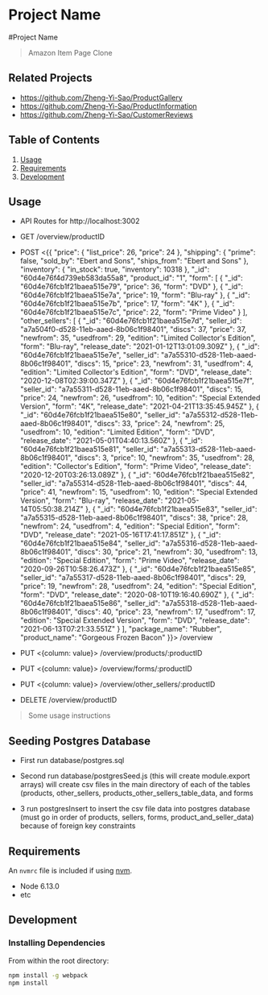 # Project Name
#Project Name
> Amazon Item Page Clone

## Related Projects

  - https://github.com/Zheng-Yi-Sao/ProductGallery
  - https://github.com/Zheng-Yi-Sao/ProductInformation
  - https://github.com/Zheng-Yi-Sao/CustomerReviews

## Table of Contents

1. [Usage](#Usage)
1. [Requirements](#requirements)
1. [Development](#development)

## Usage

* API Routes for http://localhost:3002

* GET /overview/productID

* POST <{{
    "price": {
        "list_price": 26,
        "price": 24
    },
    "shipping": {
        "prime": false,
        "sold_by": "Ebert and Sons",
        "ships_from": "Ebert and Sons"
    },
    "inventory": {
        "in_stock": true,
        "inventory": 10318
    },
    "_id": "60d4e76f4d739eb583da55a8",
    "product_id": "1",
    "form": [
        {
            "_id": "60d4e76fcb1f21baea515e79",
            "price": 36,
            "form": "DVD"
        },
        {
            "_id": "60d4e76fcb1f21baea515e7a",
            "price": 19,
            "form": "Blu-ray"
        },
        {
            "_id": "60d4e76fcb1f21baea515e7b",
            "price": 17,
            "form": "4K"
        },
        {
            "_id": "60d4e76fcb1f21baea515e7c",
            "price": 22,
            "form": "Prime Video"
        }
    ],
    "other_sellers": [
        {
            "_id": "60d4e76fcb1f21baea515e7d",
            "seller_id": "a7a504f0-d528-11eb-aaed-8b06c1f98401",
            "discs": 37,
            "price": 37,
            "newfrom": 35,
            "usedfrom": 29,
            "edition": "Limited Collector's Edition",
            "form": "Blu-ray",
            "release_date": "2021-01-12T13:01:09.309Z"
        },
        {
            "_id": "60d4e76fcb1f21baea515e7e",
            "seller_id": "a7a55310-d528-11eb-aaed-8b06c1f98401",
            "discs": 15,
            "price": 23,
            "newfrom": 31,
            "usedfrom": 4,
            "edition": "Limited Collector's Edition",
            "form": "DVD",
            "release_date": "2020-12-08T02:39:00.347Z"
        },
        {
            "_id": "60d4e76fcb1f21baea515e7f",
            "seller_id": "a7a55311-d528-11eb-aaed-8b06c1f98401",
            "discs": 15,
            "price": 24,
            "newfrom": 26,
            "usedfrom": 10,
            "edition": "Special Extended Version",
            "form": "4K",
            "release_date": "2021-04-21T13:35:45.945Z"
        },
        {
            "_id": "60d4e76fcb1f21baea515e80",
            "seller_id": "a7a55312-d528-11eb-aaed-8b06c1f98401",
            "discs": 33,
            "price": 24,
            "newfrom": 25,
            "usedfrom": 10,
            "edition": "Limited Edition",
            "form": "DVD",
            "release_date": "2021-05-01T04:40:13.560Z"
        },
        {
            "_id": "60d4e76fcb1f21baea515e81",
            "seller_id": "a7a55313-d528-11eb-aaed-8b06c1f98401",
            "discs": 3,
            "price": 10,
            "newfrom": 35,
            "usedfrom": 28,
            "edition": "Collector's Edition",
            "form": "Prime Video",
            "release_date": "2020-12-20T03:26:13.089Z"
        },
        {
            "_id": "60d4e76fcb1f21baea515e82",
            "seller_id": "a7a55314-d528-11eb-aaed-8b06c1f98401",
            "discs": 44,
            "price": 41,
            "newfrom": 15,
            "usedfrom": 10,
            "edition": "Special Extended Version",
            "form": "Blu-ray",
            "release_date": "2021-05-14T05:50:38.214Z"
        },
        {
            "_id": "60d4e76fcb1f21baea515e83",
            "seller_id": "a7a55315-d528-11eb-aaed-8b06c1f98401",
            "discs": 38,
            "price": 28,
            "newfrom": 24,
            "usedfrom": 4,
            "edition": "Special Edition",
            "form": "DVD",
            "release_date": "2021-05-16T17:41:17.851Z"
        },
        {
            "_id": "60d4e76fcb1f21baea515e84",
            "seller_id": "a7a55316-d528-11eb-aaed-8b06c1f98401",
            "discs": 30,
            "price": 21,
            "newfrom": 30,
            "usedfrom": 13,
            "edition": "Special Edition",
            "form": "Prime Video",
            "release_date": "2020-09-26T10:58:26.473Z"
        },
        {
            "_id": "60d4e76fcb1f21baea515e85",
            "seller_id": "a7a55317-d528-11eb-aaed-8b06c1f98401",
            "discs": 29,
            "price": 19,
            "newfrom": 28,
            "usedfrom": 24,
            "edition": "Special Edition",
            "form": "DVD",
            "release_date": "2020-08-10T19:16:40.690Z"
        },
        {
            "_id": "60d4e76fcb1f21baea515e86",
            "seller_id": "a7a55318-d528-11eb-aaed-8b06c1f98401",
            "discs": 40,
            "price": 23,
            "newfrom": 17,
            "usedfrom": 17,
            "edition": "Special Extended Version",
            "form": "DVD",
            "release_date": "2021-06-13T07:21:33.551Z"
        }
    ],
    "package_name": "Rubber",
    "product_name": "Gorgeous Frozen Bacon"
}}> /overview

* PUT <{column: value}> /overview/products/:productID
* PUT <{column: value}> /overview/forms/:productID
* PUT <{column: value}> /overview/other_sellers/:productID

* DELETE /overview/productID

> Some usage instructions

## Seeding Postgres Database

* First run database/postgres.sql

* Second run database/postgresSeed.js (this will create module.export arrays) will create csv files in the main directory of each of the tables (products, other_sellers, products_other_sellers_table_data, and forms


* 3 run postgresInsert to insert the csv file data into postgres database (must go in order of products, sellers, forms, product_and_seller_data) because of foreign key constraints

## Requirements

An `nvmrc` file is included if using [nvm](https://github.com/creationix/nvm).

- Node 6.13.0
- etc

## Development

### Installing Dependencies

From within the root directory:

```sh
npm install -g webpack
npm install
```

